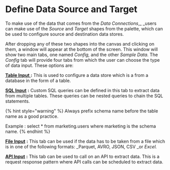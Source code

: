 # Define Data Source and Target

To make use of the data that comes from the _Data Connections_,\_ \_users can make use of the _Source_ and _Target_ shapes from the palette, which can be used to configure source and destination data stores.

After dropping any of these two shapes into the canvas and clicking on them, a window will appear at the bottom of the screen. This window will show two main tabs, one named _Config,_ and the other _Sample Data._ The _Config_ tab will provide four tabs from which the user can choose the type of data input. These options are:

[**Table Input** ](input-table-s-from-database/)**:** This is used to configure a data store which is a from a database in the form of a table.

[**SQL Input**](input-sql-data.md) **:** Custom SQL queries can be defined in this tab to extract data from multiple tables. These queries can be nested queries to chain the SQL statements.



{% hint style="warning" %}
Always prefix schema name before the table name as a good practice.&#x20;

Example : select \* from marketing.users where marketing is the schema name.
{% endhint %}

[**File Input**](input-files/) **:** This tab can be used if the data has to be taken from a file which is in one of the following formats: \_Parquet, AVRO, JSON, CSV \_or _Excel._

[**API Input**](api-source.md) **:** This tab can be used to call on an API to extract data. This is a request response pattern where API calls can be scheduled to extract data.

